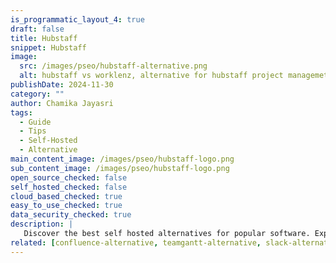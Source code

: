 ```yaml
---
is_programmatic_layout_4: true
draft: false
title: Hubstaff
snippet: Hubstaff
image:
  src: /images/pseo/hubstaff-alternative.png
  alt: hubstaff vs worklenz, alternative for hubstaff project managemet tool, task management, resource management, productivity, self-hosted
publishDate: 2024-11-30
category: ""
author: Chamika Jayasri
tags:
  - Guide
  - Tips
  - Self-Hosted
  - Alternative
main_content_image: /images/pseo/hubstaff-logo.png
sub_content_image: /images/pseo/hubstaff-logo.png
open_source_checked: false
self_hosted_checked: false
cloud_based_checked: true
easy_to_use_checked: true
data_security_checked: true
description: |
   Discover the best self hosted alternatives for popular software. Explore our comprehensive guides and find the perfect solution for your needs today.
related: [confluence-alternative, teamgantt-alternative, slack-alternative, ganttpro-alternative]
---
```

